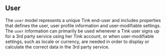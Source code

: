 ## User

The <code>user</code> model represents a unique Tink end-user and includes properties that defines the user, user profile information and user-modifiable settings. The <code>user</code> information can primarily be used whenever a Tink user signs up for a 3rd party service using her Tink account, or when user-modifiable settings, such as locale or currency, are needed in order to display or calculate the correct data in the 3rd party service.
